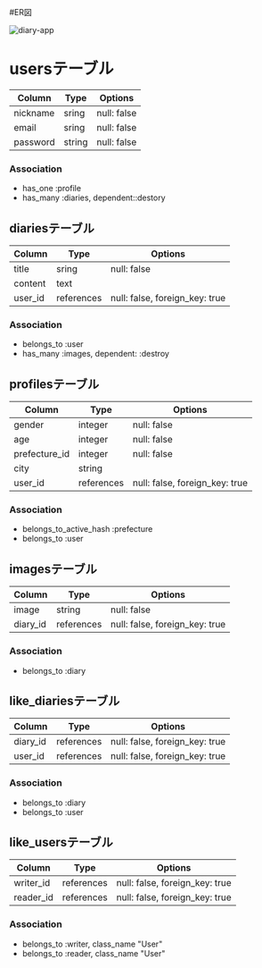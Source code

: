 #ER図

![diary-app](https://user-images.githubusercontent.com/47510849/70773019-9689f400-1db9-11ea-8c92-192052c15e8e.png)


# usersテーブル

|Column|Type|Options|
|------|----|-------|
|nickname|sring|null: false|
|email|sring|null: false|
|password|string|null: false|


### Association
- has_one :profile
- has_many :diaries, dependent::destory


## diariesテーブル

|Column|Type|Options|
|------|----|-------|
|title|sring|null: false|
|content|text|
|user_id|references|null: false, foreign_key: true|


### Association
- belongs_to :user
- has_many :images, dependent: :destroy


## profilesテーブル

|Column|Type|Options|
|------|----|-------|
|gender|integer|null: false|
|age|integer|null: false|
|prefecture_id|integer|null: false|
|city|string|
|user_id|references|null: false, foreign_key: true|


### Association
- belongs_to_active_hash :prefecture
- belongs_to :user


## imagesテーブル

|Column|Type|Options|
|------|----|-------|
|image|string|null: false|
|diary_id|references|null: false, foreign_key: true|


### Association
- belongs_to :diary


## like_diariesテーブル

|Column|Type|Options|
|------|----|-------|
|diary_id|references|null: false, foreign_key: true|
|user_id|references|null: false, foreign_key: true|


### Association
- belongs_to :diary
- belongs_to :user


## like_usersテーブル

|Column|Type|Options|
|------|----|-------|
|writer_id|references|null: false, foreign_key: true|
|reader_id|references|null: false, foreign_key: true|


### Association
- belongs_to :writer, class_name "User"
- belongs_to :reader, class_name "User"
